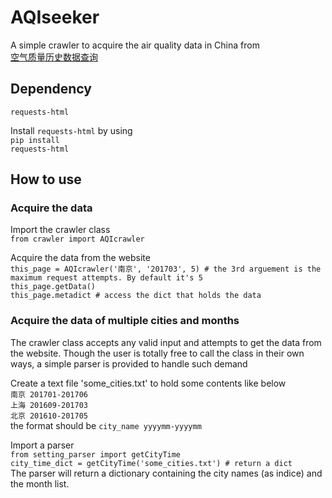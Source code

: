 # AQIseeker
A simple crawler to acquire the air quality data in China from<br>
[空气质量历史数据查询](https://www.aqistudy.cn/historydata/daydata.php)

## Dependency
<code>requests-html</code>

Install <code>requests-html</code> by using<br>
<code>pip install requests-html</code>

## How to use
### Acquire the data
<p>Import the crawler class<br>
<code>from crawler import AQIcrawler</code></p>

<p>
Acquire the data from the website<br>
    <code>this_page = AQIcrawler('南京', '201703', 5) # the 3rd arguement is the maximum request attempts. By default it's 5</code><br>
    <code>this_page.getData()</code><br>
    <code>this_page.metadict # access the dict that holds the data</code><br>
</p>


### Acquire the data of multiple cities and months
<p>The crawler class accepts any valid input and attempts to get the data from the website. Though the user is totally free to call the class in their own ways, a simple parser is provided to handle such demand</p>

<p>
Create a text file 'some_cities.txt' to hold some contents like below<br>
    <code>南京 201701-201706</code><br>
    <code>上海 201609-201703</code><br>
    <code>北京 201610-201705</code><br>
the format should be
    <code>city_name yyyymm-yyyymm</code><br>
</p>

<p>
Import a parser<br>
    <code>from setting_parser import getCityTime</code><br>
    <code>city_time_dict = getCityTime('some_cities.txt') # return a dict</code><br>
The parser will return a dictionary containing the city names (as indice) and the month list.
</p>